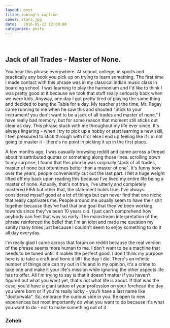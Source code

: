 ```yaml
---
layout: post
title: zoblog's caption
cover: stars.jpg
date:   2016-05-22 12:00:00
categories: posts
---
```

<br/>

## Jack of all Trades -  Master of None.

You hear this phrase everywhere. At school, college, in sports and practically any book you pick up on trying to learn something. The first time I made contact with this phrase was in my classical indian music class in boarding school. I was learning to play the harmonium and I'd like to think I was pretty good at it because we took that stuff really seriously back when we were kids. Anyway, one day I got pretty tired of playing the same thing and decided to bang the Tabla for a day. My teacher at the time,  Mr. Pagay came running to me when he saw this and shouted "Stick to your instrument! you don't want to be a jack of all trades and master of none." I have really bad memory, but for some reason that moment still sticks out clear as day. This phrase stuck with me throughout my life ever since. It's always lingering - when I try to pick up a hobby or start learning a new skill, I feel pressured to stick through with it or else I end up feeling like if i'm not going to master it - there's no point in picking it up in the first place. 

A few months ago, I was casually browsing reddit and came across a thread about misattributed quotes or something along those lines. scrolling down to my surprise, I found that this phrase was originally "Jack of all trades, master of none but oftentimes better than a master of one". It's funny how over the years, people conveniently cut out the last part. I felt a huge weight lifted off my back upon reading this because I've lived my entire life being a master of none. Actually, that's not true, I've utterly and completely mastered FIFA but other that, the statement holds true. I've always considered myself good at a lot of things but can never find that one niche that really captivates me. People around me usually seem to have their shit together because they've had that one goal that they've been working towards since they've been 10 years old. I just can't comprehend how anybody can feel that way so early. The mainstream interpretation of the phrase reinforced the belief that I'm an idiot and made me question my sanity many times just because I couldn't seem to enjoy something to do it all day everyday.

I'm really glad I came across that forum on reddit because the real version of the phrase seems more human to me. I don't want to be a machine that needs to be tuned untill it makes the perfect good. I don't think my purpose here is to take a craft and hone it till I the day I die. There's an infinite number of things one can try out in life and in my opinion, it's a crime to take one and make it your life's mission while ignoring the other aspects life has to offer. All I'm trying to say is that it doesn't matter if you haven't figured out what you want yet, that's not what life is about. If that was the case, you'd have a giant tattoo of your profession on your forehead the day you were born or if you're really lucky - you'll have a last name like "doctorwala". So, embrace the curious side in you. Be open to new experiences but most importantly do what you want to do because it's what you want to do - not to make something out of it

### Zoheb